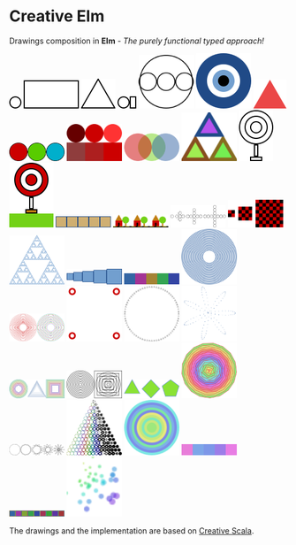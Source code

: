 # Creative Elm

Drawings composition in **Elm** - _The purely functional typed approach!_

<kbd>[<img src="https://github.com/mrdimosthenis/creative-elm/raw/master/png/Fig01.png">](https://ellie-app.com/5HX5GYyBP83a1)</kbd>
<kbd>[<img src="https://github.com/mrdimosthenis/creative-elm/raw/master/png/Fig02.png" width="100">](https://ellie-app.com/5HX6cLYbKz3a1)</kbd>
<kbd>[<img src="https://github.com/mrdimosthenis/creative-elm/raw/master/png/Fig03.png">](https://ellie-app.com/5HX6qC7SS8sa1)</kbd>
<kbd>[<img src="https://github.com/mrdimosthenis/creative-elm/raw/master/png/Fig04.png">](https://ellie-app.com/5HX6CHmnCxZa1)</kbd>
<kbd>[<img src="https://github.com/mrdimosthenis/creative-elm/raw/master/png/Fig05.png" width="100">](https://ellie-app.com/5HX36PYVt9za1)</kbd>
<kbd>[<img src="https://github.com/mrdimosthenis/creative-elm/raw/master/png/Fig06.png" width="100">](https://ellie-app.com/5HX3k7zfBVCa1)</kbd>
<kbd>[<img src="https://github.com/mrdimosthenis/creative-elm/raw/master/png/Fig09.png">](https://ellie-app.com/5HX43DKHHM8a1)</kbd>
<kbd>[<img src="https://github.com/mrdimosthenis/creative-elm/raw/master/png/Fig10.png" width="100">](https://ellie-app.com/5HX4gvmcFkta1)</kbd>
<kbd>[<img src="https://github.com/mrdimosthenis/creative-elm/raw/master/png/Fig11.png" width="100">](https://ellie-app.com/5HX4wRbzzQSa1)</kbd>
<kbd>[<img src="https://github.com/mrdimosthenis/creative-elm/raw/master/png/Fig12.png" width="100">](https://ellie-app.com/5HX6Yq9ZJmza1)</kbd>
<kbd>[<img src="https://github.com/mrdimosthenis/creative-elm/raw/master/png/Fig13.png" width="100">](https://ellie-app.com/5HX7dfgLPnca1)</kbd>
<kbd>[<img src="https://github.com/mrdimosthenis/creative-elm/raw/master/png/Fig14.png">](https://ellie-app.com/5HX7swVXSqqa1)</kbd>
<kbd>[<img src="https://github.com/mrdimosthenis/creative-elm/raw/master/png/Fig16.png">](https://ellie-app.com/5HX7FNqsQFra1)</kbd>
<kbd>[<img src="https://github.com/mrdimosthenis/creative-elm/raw/master/png/Fig17.png" width="100">](https://ellie-app.com/5HX86YrvWrxa1)</kbd>
<kbd>[<img src="https://github.com/mrdimosthenis/creative-elm/raw/master/png/Fig19.png" width="100">](https://ellie-app.com/5HX8k3pRZkFa1)</kbd>
<kbd>[<img src="https://github.com/mrdimosthenis/creative-elm/raw/master/png/Fig23.png" width="100">](https://ellie-app.com/5HX8C5qCxLWa1)</kbd>
<kbd>[<img src="https://github.com/mrdimosthenis/creative-elm/raw/master/png/Fig24.png" width="100">](https://ellie-app.com/5HX8PV8VKbTa1)</kbd>
<kbd>[<img src="https://github.com/mrdimosthenis/creative-elm/raw/master/png/Fig25.png" width="100">](https://ellie-app.com/5HXbZhw6Yq5a1)</kbd>
<kbd>[<img src="https://github.com/mrdimosthenis/creative-elm/raw/master/png/Fig26.png" width="100">](https://ellie-app.com/5HXcdqp4VtTa1)</kbd>
<kbd>[<img src="https://github.com/mrdimosthenis/creative-elm/raw/master/png/Fig27.png" width="100">](https://ellie-app.com/5HXcscDD22Ma1)</kbd>
<kbd>[<img src="https://github.com/mrdimosthenis/creative-elm/raw/master/png/Fig28.png" width="100">](https://ellie-app.com/5HXcJxGcNTTa1)</kbd>
<kbd>[<img src="https://github.com/mrdimosthenis/creative-elm/raw/master/png/Fig29.png" width="100">](https://ellie-app.com/5HXcYsgFQ3Ra1)</kbd>
<kbd>[<img src="https://github.com/mrdimosthenis/creative-elm/raw/master/png/Fig32.png" width="100">](https://ellie-app.com/5HX9qjcJCDMa1)</kbd>
<kbd>[<img src="https://github.com/mrdimosthenis/creative-elm/raw/master/png/Fig34.png" width="100">](https://ellie-app.com/5HX9VLGTnLWa1)</kbd>
<kbd>[<img src="https://github.com/mrdimosthenis/creative-elm/raw/master/png/Fig35.png" width="100">](https://ellie-app.com/5HXbL2mFLTza1)</kbd>
<kbd>[<img src="https://github.com/mrdimosthenis/creative-elm/raw/master/png/Fig36.png" width="100">](https://ellie-app.com/5HX9b3w5d7ba1)</kbd>
<kbd>[<img src="https://github.com/mrdimosthenis/creative-elm/raw/master/png/Fig38.png" width="100">](https://ellie-app.com/5HWZWtW3wL4a1)</kbd>
<kbd>[<img src="https://github.com/mrdimosthenis/creative-elm/raw/master/png/Fig40.png" width="100">](https://ellie-app.com/5HWZJhwVDLxa1)</kbd>
<kbd>[<img src="https://github.com/mrdimosthenis/creative-elm/raw/master/png/Fig42.png" width="100">](https://ellie-app.com/5HWZsV6TY5za1)</kbd>
<kbd>[<img src="https://github.com/mrdimosthenis/creative-elm/raw/master/png/Fig45.png" width="100">](https://ellie-app.com/5HWZ8LXrTFta1)</kbd>
<kbd>[<img src="https://github.com/mrdimosthenis/creative-elm/raw/master/png/Fig46.png" width="100">](https://ellie-app.com/5HWYf7vDcBpa1)</kbd>
<kbd>[<img src="https://github.com/mrdimosthenis/creative-elm/raw/master/png/Fig56.png" width="100">](https://raw.githubusercontent.com/mrdimosthenis/creative-elm/master/src/Fig56.elm)</kbd>
<kbd>[<img src="https://github.com/mrdimosthenis/creative-elm/raw/master/png/Fig57.png" width="100">](https://raw.githubusercontent.com/mrdimosthenis/creative-elm/master/src/Fig57.elm)</kbd>
<kbd>[<img src="https://github.com/mrdimosthenis/creative-elm/raw/master/png/Fig59.png" width="100">](https://raw.githubusercontent.com/mrdimosthenis/creative-elm/master/src/Fig59.elm)</kbd>
<kbd>[<img src="https://github.com/mrdimosthenis/creative-elm/raw/master/png/Fig60.png" width="100">](https://raw.githubusercontent.com/mrdimosthenis/creative-elm/master/src/Fig60.elm)</kbd>

The drawings and the implementation are based on [Creative Scala](https://github.com/underscoreio/creative-scala).
